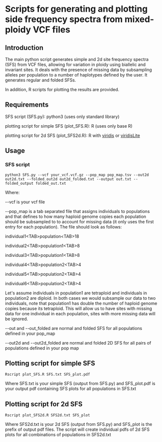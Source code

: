 # Scripts for generating and plotting side frequency spectra from mixed-ploidy VCF files
## Introduction
The main python script generates simple and 2d site frequency spectra (SFS) from VCF files, allowing for variation in ploidy using biallelic and invariant sites. It deals with the presence of missing data by subsampling alleles per population to a number of haplotypes defined by the user. It generates regular and folded SFSs.

In addition, R scripts for plotting the results are provided.

## Requirements
SFS script (SFS.py):
python3 (uses only standard library)

plotting script for simple SFS (plot_SFS.R):
R (uses only base R)

plotting script for 2d SFS (plot_SFS2d.R):
R with [viridis](https://cran.r-project.org/web/packages/viridis/index.html) or [viridisLite](https://cran.r-project.org/web/packages/viridisLite/index.html)

## Usage

### SFS script
```
python3 SFS.py --vcf your_vcf.vcf.gz --pop_map pop_map.tsv --out2d out2d.txt --folded_out2d out2d_folded.txt --output out.txt --folded_output folded_out.txt
```

Where:

--vcf is your vcf file

--pop_map is a tab separated file that assigns individuals to populations and that defines to how many haploid genome copies each population should be subsampled to to account for missing data (it only uses the first entry for each population). The file should look as follows:

individual1&lt;TAB&gt;population&lt;TAB&gt;18

individual2&lt;TAB&gt;population1&lt;TAB&gt;8

individual3&lt;TAB&gt;population1&lt;TAB&gt;8

individual4&lt;TAB&gt;population2&lt;TAB&gt;4

individual5&lt;TAB&gt;population2&lt;TAB&gt;4

individual6&lt;TAB&gt;population2&lt;TAB&gt;4

Let's assume individuals in population1 are tetraploid and individuals in population2 are diploid. In both cases we would subsample our data to two individuals, note that population1 has double the number of haploid genome copies because its tetraploid. This will allow us to have sites with missing data for one individual in each population, sites with more missing data will be ignored.

--out and --out_folded are normal and folded SFS for all populations defined in your pop_map

--out2d and --out2d_folded are normal and folded 2D SFS for all pairs of populations defined in your pop map

## Plotting script for simple SFS
```
Rscript plot_SFS.R SFS.txt SFS_plot.pdf
```

Where SFS.txt is your simple SFS (output from SFS.py) and SFS_plot.pdf is your output pdf containing SFS plots for all populations in SFS.txt

## Plotting script for 2d SFS
```
Rscript plot_SFS2d.R SFS2d.txt SFS_plot
```

Where SFS2d.txt is your 2d SFS (output from SFS.py) and SFS_plot is the prefix of output pdf files. The script will create individual pdfs of 2d SFS plots for all combinations of populations in SFS2d.txt

